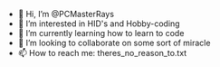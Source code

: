 - 👋 Hi, I’m @PCMasterRays
- 👀 I’m interested in HID's and Hobby-coding
- 🌱 I’m currently learning how to learn to code
- 💞️ I’m looking to collaborate on some sort of miracle
- 📫 How to reach me: theres_no_reason_to.txt

<!---
PCMasterRays/PCMasterRays is a ✨ special ✨ repository because its `README.md` (this file) appears on your GitHub profile.
You can click the Preview link to take a look at your changes.
--->
